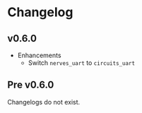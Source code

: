 # Changelog

## v0.6.0

* Enhancements
  * Switch `nerves_uart` to `circuits_uart`

## Pre v0.6.0

Changelogs do not exist.
